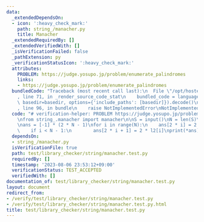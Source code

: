 ```yaml
---
data:
  _extendedDependsOn:
  - icon: ':heavy_check_mark:'
    path: string_/manacher.py
    title: Manacher
  _extendedRequiredBy: []
  _extendedVerifiedWith: []
  _isVerificationFailed: false
  _pathExtension: py
  _verificationStatusIcon: ':heavy_check_mark:'
  attributes:
    PROBLEM: https://judge.yosupo.jp/problem/enumerate_palindromes
    links:
    - https://judge.yosupo.jp/problem/enumerate_palindromes
  bundledCode: "Traceback (most recent call last):\n  File \"/opt/hostedtoolcache/PyPy/3.10.13/x64/lib/pypy3.10/site-packages/onlinejudge_verify/documentation/build.py\"\
    , line 71, in _render_source_code_stat\n    bundled_code = language.bundle(stat.path,\
    \ basedir=basedir, options={'include_paths': [basedir]}).decode()\n  File \"/opt/hostedtoolcache/PyPy/3.10.13/x64/lib/pypy3.10/site-packages/onlinejudge_verify/languages/python.py\"\
    , line 96, in bundle\n    raise NotImplementedError\nNotImplementedError\n"
  code: "# verification-helper: PROBLEM https://judge.yosupo.jp/problem/enumerate_palindromes\n\
    \nfrom string_.manacher import manacher\n\nS = input()\nN = len(S)\nl1, l2 = manacher(S)\n\
    \nans = [-1] * (2 * N - 1)\nfor i in range(N):\n    ans[2 * i] = 2 * l1[i] + 1\n\
    \    if i < N - 1:\n        ans[2 * i + 1] = 2 * l2[i]\nprint(*ans)\n"
  dependsOn:
  - string_/manacher.py
  isVerificationFile: true
  path: test/library_checker/string/manacher.test.py
  requiredBy: []
  timestamp: '2023-08-06 23:53:12+09:00'
  verificationStatus: TEST_ACCEPTED
  verifiedWith: []
documentation_of: test/library_checker/string/manacher.test.py
layout: document
redirect_from:
- /verify/test/library_checker/string/manacher.test.py
- /verify/test/library_checker/string/manacher.test.py.html
title: test/library_checker/string/manacher.test.py
---
```

